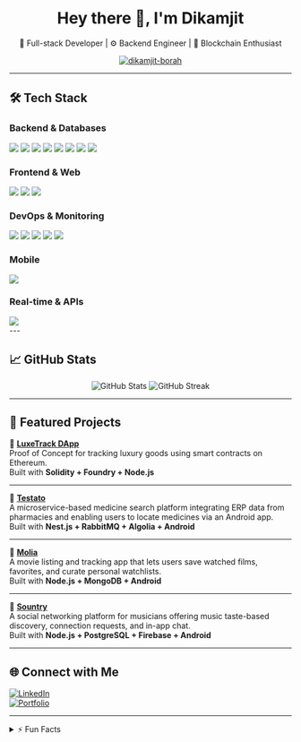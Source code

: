 <h1 align="center">Hey there 👋, I'm Dikamjit</h1>
<p align="center">
  🚀 Full-stack Developer | ⚙️ Backend Engineer | 🔗 Blockchain Enthusiast
</p>

<p align="center">
  <a href="https://github.com/dikamjit-borah">
    <img src="https://komarev.com/ghpvc/?username=dikamjit-borah&label=Profile%20views&color=0e75b6&style=flat" alt="dikamjit-borah" />
  </a>
</p>

---

## 🛠️ Tech Stack

<div align="left">
  <h3>Backend & Databases</h3>
  <img src="https://img.shields.io/badge/-Node.js-339933?style=flat&logo=node.js&logoColor=white" />
  <img src="https://img.shields.io/badge/NestJS-E0234E?style=flat&logo=nestjs&logoColor=white" />
  <img src="https://img.shields.io/badge/MySQL-4479A1?style=flat&logo=mysql&logoColor=white" />
  <img src="https://img.shields.io/badge/-MongoDB-47A248?style=flat&logo=mongodb&logoColor=white" />
  <img src="https://img.shields.io/badge/-Redis-DD0031?style=flat&logo=redis&logoColor=white" />
  <img src="https://img.shields.io/badge/-RabbitMQ-FF6600?style=flat&logo=rabbitmq&logoColor=white" />
  <img src="https://img.shields.io/badge/ElasticSearch-005571?style=flat&logo=elasticsearch&logoColor=white" />
  <img src="https://img.shields.io/badge/-Firebase-FFCA28?style=flat&logo=firebase&logoColor=black" />
</div>

<div align="left">
  <h3>Frontend & Web</h3>
  <img src="https://img.shields.io/badge/-React-61DAFB?style=flat&logo=react&logoColor=black" />
  <img src="https://img.shields.io/badge/-Next.js-000000?style=flat&logo=next.js&logoColor=white" />
  <img src="https://img.shields.io/badge/-Gatsby-663399?style=flat&logo=gatsby&logoColor=white" />
</div>

<div align="left">
  <h3>DevOps & Monitoring</h3>
  <img src="https://img.shields.io/badge/-Docker-2496ED?style=flat&logo=docker&logoColor=white" />
  <img src="https://img.shields.io/badge/-AWS-232F3E?style=flat&logo=amazonaws&logoColor=white" />
  <img src="https://img.shields.io/badge/Datadog-632CA6?style=flat&logo=datadog&logoColor=white" />
  <img src="https://img.shields.io/badge/-Grafana-F46800?style=flat&logo=grafana&logoColor=white" />
  <img src="https://img.shields.io/badge/-Prometheus-FF6A00?style=flat&logo=prometheus&logoColor=white" />
</div>

<div align="left">
  <h3>Mobile</h3>
  <img src="https://img.shields.io/badge/-Android-3DDC84?style=flat&logo=android&logoColor=white" />
</div>

<div align="left">
  <h3>Real-time & APIs</h3>
  <img src="https://img.shields.io/badge/Socket.IO-010101?style=flat&logo=socket.io&logoColor=white" />
</div>
---

## 📈 GitHub Stats

<p align="center">
  <img src="https://github-readme-stats.vercel.app/api?username=dikamjit-borah&show_icons=true&theme=tokyonight" alt="GitHub Stats" />
  <img src="https://github-readme-streak-stats.herokuapp.com/?user=dikamjit-borah&theme=tokyonight" alt="GitHub Streak" />
</p>

---

## 🚀 Featured Projects

🔹 **[LuxeTrack DApp](https://github.com/dikamjit-borah/luxetrack-smartcontract)**  
Proof of Concept for tracking luxury goods using smart contracts on Ethereum.  
Built with **Solidity + Foundry + Node.js**

---

🔹 **[Testato](https://github.com/dikamjit-borah/Testato-Backend)**  
A microservice-based medicine search platform integrating ERP data from pharmacies and enabling users to locate medicines via an Android app.  
Built with **Nest.js + RabbitMQ + Algolia + Android**

---

🔹 **[Molia](https://github.com/dikamjit-borah/Molia-Backend)**  
A movie listing and tracking app that lets users save watched films, favorites, and curate personal watchlists.  
Built with **Node.js + MongoDB + Android**

---

🔹 **[Sountry](https://github.com/dikamjit-borah/Sountry)**  
A social networking platform for musicians offering music taste-based discovery, connection requests, and in-app chat.  
Built with **Node.js + PostgreSQL + Firebase + Android**

---

## 🌐 Connect with Me

[![LinkedIn](https://img.shields.io/badge/-LinkedIn-0077B5?style=flat&logo=linkedin&logoColor=white)](https://in.linkedin.com/in/dikamjit-borah)  
[![Portfolio](https://img.shields.io/badge/-Portfolio-24292e?style=flat&logo=github&logoColor=white)](https://dikamjit-borah.github.io)

---

<details>
  <summary>⚡ Fun Facts</summary>
  <ul>
    <li>🧠 Love automating workflows with AI agents</li>
    <li>🎧 Always building something while listening to synthwave</li>
    <li>🕵️‍♂️ I enjoy diving into cosmic horror and analog conspiracies</li>
  </ul>
</details>
